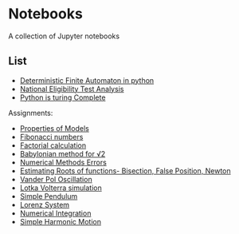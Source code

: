 # Notebooks

A collection of Jupyter notebooks

List
----

- [Deterministic Finite Automaton in python](books/dfa/dfa.ipynb)
- [National Eligibility Test Analysis](books/NET.ipynb)
- [Python is turing Complete](books/Python3_is_turing_complete.ipynb)

Assignments:

- [Properties of Models](books/assignments/props_of_models.ipynb)
- [Fibonacci numbers](books/assignments/Fibonacci.ipynb)
- [Factorial calculation](books/assignments/Factorial.ipynb)
- [Babylonian method for √2](books/assignments/Babylonian_root_2.ipynb)
- [Numerical Methods Errors](books/assignments/errors_in_numerical_methods.ipynb)
- [Estimating Roots of functions- Bisection, False Position, Newton](books/assignments/finding_roots.ipynb)
- [Vander Pol Oscillation](books/assignments/vander_pol_osc.ipynb)
- [Lotka Volterra simulation](books/assignments/lotka-volterra.ipynb)
- [Simple Pendulum](books/assignments/simple_pendulum.ipynb)
- [Lorenz System](books/assignments/lorenz.ipynb)
- [Numerical Integration](books/assignments/numerical_integration.ipynb)
- [Simple Harmonic Motion](books/assignments/shm.ipynb)
